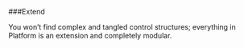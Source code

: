###Extend

You won’t find complex and tangled control structures; everything in Platform is an extension and completely modular.
